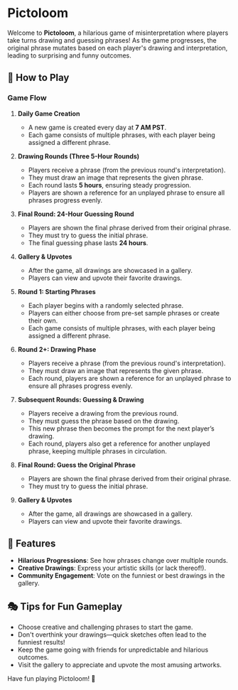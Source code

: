 # Pictoloom

Welcome to **Pictoloom**, a hilarious game of misinterpretation where players take turns drawing and guessing phrases! As the game progresses, the original phrase mutates based on each player's drawing and interpretation, leading to surprising and funny outcomes.

## 📜 How to Play

### Game Flow

1. **Daily Game Creation**
   - A new game is created every day at **7 AM PST**.
   - Each game consists of multiple phrases, with each player being assigned a different phrase.
2. **Drawing Rounds (Three 5-Hour Rounds)**

   - Players receive a phrase (from the previous round's interpretation).
   - They must draw an image that represents the given phrase.
   - Each round lasts **5 hours**, ensuring steady progression.
   - Players are shown a reference for an unplayed phrase to ensure all phrases progress evenly.

3. **Final Round: 24-Hour Guessing Round**

   - Players are shown the final phrase derived from their original phrase.
   - They must try to guess the initial phrase.
   - The final guessing phase lasts **24 hours**.

4. **Gallery & Upvotes**

   - After the game, all drawings are showcased in a gallery.
   - Players can view and upvote their favorite drawings.

5. **Round 1: Starting Phrases**

   - Each player begins with a randomly selected phrase.
   - Players can either choose from pre-set sample phrases or create their own.
   - Each game consists of multiple phrases, with each player being assigned a different phrase.

6. **Round 2+: Drawing Phase**

   - Players receive a phrase (from the previous round's interpretation).
   - They must draw an image that represents the given phrase.
   - Each round, players are shown a reference for an unplayed phrase to ensure all phrases progress evenly.

7. **Subsequent Rounds: Guessing & Drawing**

   - Players receive a drawing from the previous round.
   - They must guess the phrase based on the drawing.
   - This new phrase then becomes the prompt for the next player’s drawing.
   - Each round, players also get a reference for another unplayed phrase, keeping multiple phrases in circulation.

8. **Final Round: Guess the Original Phrase**

   - Players are shown the final phrase derived from their original phrase.
   - They must try to guess the initial phrase.

9. **Gallery & Upvotes**
   - After the game, all drawings are showcased in a gallery.
   - Players can view and upvote their favorite drawings.

## 🎨 Features

- **Hilarious Progressions**: See how phrases change over multiple rounds.
- **Creative Drawings**: Express your artistic skills (or lack thereof!).
- **Community Engagement**: Vote on the funniest or best drawings in the gallery.

## 🎭 Tips for Fun Gameplay

- Choose creative and challenging phrases to start the game.
- Don't overthink your drawings—quick sketches often lead to the funniest results!
- Keep the game going with friends for unpredictable and hilarious outcomes.
- Visit the gallery to appreciate and upvote the most amusing artworks.

Have fun playing Pictoloom! 🎉
